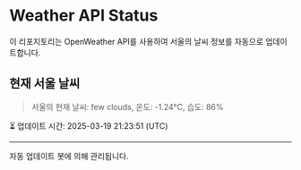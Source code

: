 
# Weather API Status

이 리포지토리는 OpenWeather API를 사용하여 서울의 날씨 정보를 자동으로 업데이트합니다.

## 현재 서울 날씨
> 서울의 현재 날씨: few clouds, 온도: -1.24°C, 습도: 86%

⏳ 업데이트 시간: 2025-03-19 21:23:51 (UTC)

---
자동 업데이트 봇에 의해 관리됩니다.
